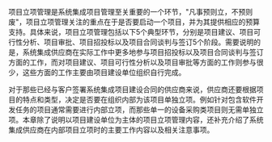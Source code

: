 
项目立项管理是系统集成项目管理至关重要的一个环节，"凡事预则立，不预则废"，项目立项管理关注的重点在于是否要启动一个项目，并为其提供相应的预算支持。具体来说，项目立项管理包括以下5个典型环节，分别是项目建议、项目可行性分析、项目审批、项目招投标以及项目合同谈判与签订5个阶段。需要说明的是，系统集成供应商在实际工作中更多地参与项目招投标以及项目合同谈判与签订方面的工作，而对项目建议、项目可行性分析以及项目审批等方面的工作则参与很少，这些方面的工作主要由项目建设单位组织自行完成。

对于那些已经与客户签署系统集成项目建设合同的供应商来说，供应商还要根据项目的特点和类型，决定是否要在组织内部为该项目单独立项。例如针对包含软件开发任务的项目通常需要进行内部立项，而那些单一的设备采购类项目则无需单独立项。本章除了说明以项目建设单位为主体的项目立项管理内容，还补充介绍了系统集成供应商在内部项目立项时的主要工作内容以及相关注意事项。
